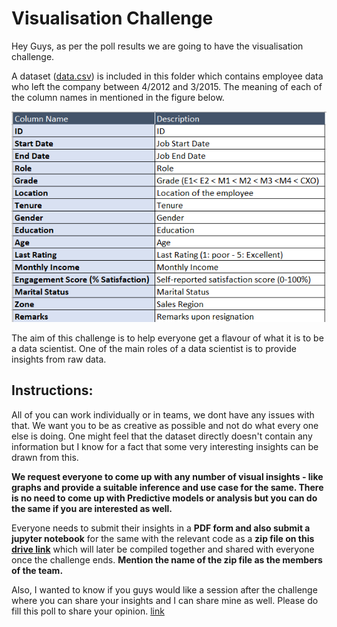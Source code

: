 # Visualisation Challenge

Hey Guys, as per the poll results we are going to have the visualisation challenge.

A dataset ([data.csv](./data.csv)) is included in this folder which contains employee data who left the company between 4/2012 and 3/2015. The meaning of each of the column names in mentioned in the figure below.

![figure](./labels.png)

The aim of this challenge is to help everyone get a flavour of what it is to be a data scientist. One of the main roles of a data scientist is to provide insights from raw data.


## Instructions:

All of you can work individually or in teams, we dont have any issues with that. We want you to be as creative as possible and not do what every one else is doing. One might feel that the dataset directly doesn't contain any information but I know for a fact that some very interesting insights can be drawn from this. 

**We request everyone to come up with any number of visual insights - like graphs and provide a suitable inference and use case for the same. There is no need to come up with Predictive models or analysis but you can do the same if you are interested as well.** 

Everyone needs to submit their insights in a **PDF form and also submit a jupyter notebook** for the same with the relevant code as a **zip file on this [drive link](https://drive.google.com/drive/folders/1ISFHKYJKXuJovia98XwRASQcTsxHis8d?usp=sharing)** which will later be compiled together and shared with everyone once the challenge ends. **Mention the name of the zip file as the members of the team.**

Also, I wanted to know if you guys would like a session after the challenge where you can share your insights and I can share mine as well. Please do fill this poll to share your opinion. [link](https://forms.gle/i49dbDvE5nJjyCi56)
